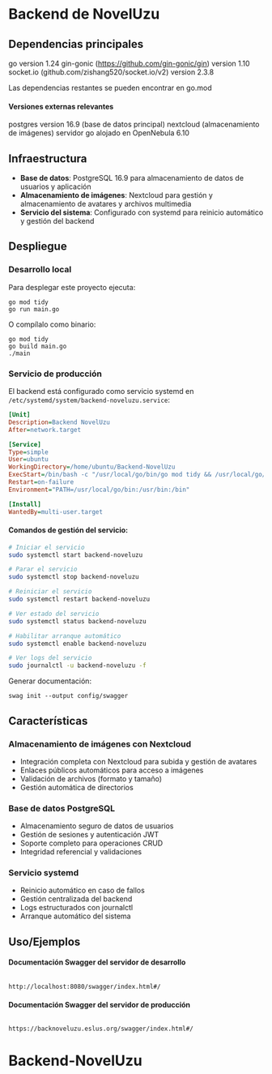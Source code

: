 # Backend de NovelUzu

## Dependencias principales

go version 1.24
gin-gonic (https://github.com/gin-gonic/gin) version 1.10
socket.io (github.com/zishang520/socket.io/v2) version 2.3.8

Las dependencias restantes se pueden encontrar en go.mod

#### Versiones externas relevantes

postgres version 16.9 (base de datos principal)
nextcloud (almacenamiento de imágenes)
servidor go alojado en OpenNebula 6.10

## Infraestructura

- **Base de datos**: PostgreSQL 16.9 para almacenamiento de datos de usuarios y aplicación
- **Almacenamiento de imágenes**: Nextcloud para gestión y almacenamiento de avatares y archivos multimedia
- **Servicio del sistema**: Configurado con systemd para reinicio automático y gestión del backend

## Despliegue

### Desarrollo local

Para desplegar este proyecto ejecuta:

```
go mod tidy
go run main.go

```
O compílalo como binario:
```
go mod tidy
go build main.go
./main
```

### Servicio de producción

El backend está configurado como servicio systemd en `/etc/systemd/system/backend-noveluzu.service`:

```ini
[Unit]
Description=Backend NovelUzu
After=network.target

[Service]
Type=simple
User=ubuntu
WorkingDirectory=/home/ubuntu/Backend-NovelUzu
ExecStart=/bin/bash -c "/usr/local/go/bin/go mod tidy && /usr/local/go/bin/go run main.go"
Restart=on-failure
Environment="PATH=/usr/local/go/bin:/usr/bin:/bin"

[Install]
WantedBy=multi-user.target
```

#### Comandos de gestión del servicio:

```bash
# Iniciar el servicio
sudo systemctl start backend-noveluzu

# Parar el servicio
sudo systemctl stop backend-noveluzu

# Reiniciar el servicio
sudo systemctl restart backend-noveluzu

# Ver estado del servicio
sudo systemctl status backend-noveluzu

# Habilitar arranque automático
sudo systemctl enable backend-noveluzu

# Ver logs del servicio
sudo journalctl -u backend-noveluzu -f
```

Generar documentación:
```
swag init --output config/swagger
```

## Características

### Almacenamiento de imágenes con Nextcloud
- Integración completa con Nextcloud para subida y gestión de avatares
- Enlaces públicos automáticos para acceso a imágenes
- Validación de archivos (formato y tamaño)
- Gestión automática de directorios

### Base de datos PostgreSQL
- Almacenamiento seguro de datos de usuarios
- Gestión de sesiones y autenticación JWT
- Soporte completo para operaciones CRUD
- Integridad referencial y validaciones

### Servicio systemd
- Reinicio automático en caso de fallos
- Gestión centralizada del backend
- Logs estructurados con journalctl
- Arranque automático del sistema

## Uso/Ejemplos

#### Documentación Swagger del servidor de desarrollo

~~~ copy

http://localhost:8080/swagger/index.html#/
~~~

#### Documentación Swagger del servidor de producción

~~~ copy

https://backnoveluzu.eslus.org/swagger/index.html#/
~~~
# Backend-NovelUzu
